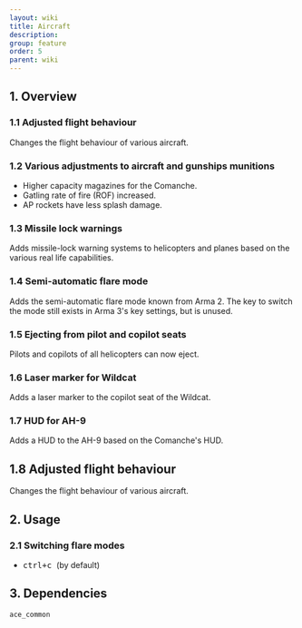 ```yaml
---
layout: wiki
title: Aircraft
description: 
group: feature
order: 5
parent: wiki
---
```


## 1. Overview

### 1.1 Adjusted flight behaviour
Changes the flight behaviour of various aircraft.

### 1.2 Various adjustments to aircraft and gunships munitions
- Higher capacity magazines for the Comanche.
- Gatling rate of fire (ROF) increased.
- AP rockets have less splash damage.

### 1.3 Missile lock warnings
Adds missile-lock warning systems to helicopters and planes based on the various real life capabilities.

### 1.4 Semi-automatic flare mode
Adds the semi-automatic flare mode known from Arma 2. The key to switch the mode still exists in Arma 3's key settings, but is unused.

### 1.5 Ejecting from pilot and copilot seats
Pilots and copilots of all helicopters can now eject.

### 1.6 Laser marker for Wildcat
Adds a laser marker to the copilot seat of the Wildcat.

### 1.7 HUD for AH-9
Adds a HUD to the AH-9 based on the Comanche's HUD.

## 1.8 Adjusted flight behaviour
Changes the flight behaviour of various aircraft.

## 2. Usage

### 2.1 Switching flare modes
- <kbd> ctrl+c </kbd> (by default)


## 3. Dependencies

`ace_common`
